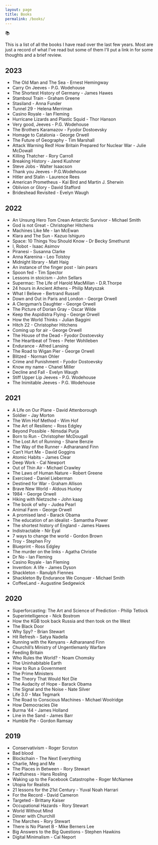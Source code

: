 ```yaml
---
layout: page
title: Books
permalink: /books/
---
```

📚

This is a list of all the books I have read over the last few years. Most are just a record of what I've read but some of them I'll put a link in for some thoughts and a brief review.

## 2023

- The Old Man and The Sea - Ernest Hemingway
- Carry On Jeeves - P.G. Wodehouse
- The Shortest History of Germany - James Hawes
- Stamboul Train - Graham Greene
- Stasiland - Anna Funder
- Tunnel 29 - Helena Merriman
- Casino Royale - Ian Fleming
- Hurricane Lizards and Plastic Squid - Thor Hanson
- Very good, Jeeves - P.G. Wodehouse
- The Brothers Karamazov - Fyodor Dostoevsky
- Homage to Catalonia - George Orwell
- The Future of Geography - Tim Marshall
- Attack Warning Red! How Britain Prepared for Nuclear War - Julie McDowall
- Killing Thatcher - Rory Carroll
- Breaking History - Jared Kushner
- Steve Jobs - Walter Isaacson
- Thank you Jeeves - P.G.Wodehouse
- Hitler and Stalin - Laurence Rees
- American Prometheus - Kai Bird and Martin J. Sherwin
- Oblivion or Glory - David Stafford
- Brideshead Revisited - Evelyn Waugh

## 2022

- An Unsung Hero Tom Crean Antarctic Survivor - Michael Smith
- God is not Great - Christopher Hitchens
- Machines Like Me - Ian McEwan
- Klara and The Sun - Kazuo Ishiguro
- Space: 10 Things You Should Know - Dr Becky Smethurst
- I, Robot - Isaac Asimov
- Piranesi - Susanna Clarke
- Anna Karenina - Leo Tolstoy
- Midnight library - Matt Haig
- An instance of the finger post - Iain pears
- Spoon fed - Tim Spector
- Lessons in stoicism - John Sellars
- Supermac: The Life of Harold MacMillan - D.R.Thorpe
- 24 hours in Ancient Athens - Philip Matyszak
- What I Believe - Bertrand Russell
- Down and Out in Paris and London - George Orwell
- A Clergyman’s Daughter - George Orwell
- The Picture of Dorian Gray - Oscar Wilde
- Keep the Aspidistra Flying - George Orwell
- How the World Thinks - Julian Baggini
- Hitch 22 - Christopher Hitchens
- Coming up for air - George Orwell
- The House of the Dead - Fyodor Dostoevsky
- The Heartbeat of Trees - Peter Wohlleben
- Endurance - Alfred Lansing
- The Road to Wigan Pier - George Orwell
- Blitzed - Norman Ohler
- Crime and Punishment - Fyodor Dostoevsky
- Know my name - Chanel Miller
- Decline and Fall - Evelyn Waugh
- Stiff Upper Lip Jeeves - P.G. Wodehouse
- The Inimitable Jeeves - P.G. Wodehouse


## 2021

- A Life on Our Plane - David Attenborough 
- Soldier - Jay Morton
- The Wim Hof Method - Wim Hof
- The Art of Resilienc - Ross Edgley
- Beyond Possible - Nimsdai Purja 
- Born to Run - Christopher McDougall
- The Lost Art of Running - Shane Benzie
- The Way of the Runner - Adharanand Finn
- Can’t Hurt Me - David Goggins
- Atomic Habits - James Clear
- Deep Work - Cal Newport
- Out of Thin Air - Michael Crawley 
- The Laws of Human Nature - Robert Greene
- Exercised - Daniel Lieberman
- Destined for War - Graham Allison 
- Brave New World - Aldous Huxley
- 1984 - George Orwell
- Hiking with Nietzsche - John kaag
- The book of why - Judea Pearl
- Animal Farm - George Orwell
- A promised land - Barack Obama
- The education of an idealist - Samantha Power
- The shortest history of England - James Hawes
- Indistractable - Nir Eyal
- 7 ways to change the world - Gordon Brown
- Troy - Stephen Fry
- Blueprint - Ross Edgley
- The murder on the links - Agatha Christie
- Dr No - Ian Fleming
- Casino Royale - Ian Fleming
- Invention: A life - James Dyson
- Shackleton - Ranulph Fiennes
- Shackleton By Endurance We Conquer - Michael Smith
- CoffeeLand - Augustine Sedgewick

## 2020

- Superforcasting: The Art and Science of Prediction - Philip Tetlock
- Superintelligence - Nick Bostrom
- How the KGB took back Russia and then took on the West
- The Black Door
- Why Spy? - Brian Stewart
- Hit Refresh - Satya Nadella
- Running with the Kenyans - Adharanand Finn
- Churchill’s Ministry of Ungentlemanly Warfare
- Feeding Britain
- Who Rules the World? - Noam Chomsky
- The Uninhabitable Earth
- How to Run a Government 
- The Prime Ministers
- The Theory That Would Not Die
- The Audacity of Hope - Barack Obama
- The Signal and the Noise - Nate Silver
- Life 3.0 - Max Tegmark
- The Road to Conscious Machines - Michael Woolridge
- How Democracies Die
- Burma ‘44 - James Holland
- Line in the Sand - James Barr
- Humble Pie - Gordon Ramsay

## 2019

- Conservativism - Roger Scruton
- Bad blood
- Blockchain - The Next Everything
- Charlie, Meg and Me
- The Places in Between - Rory Stewart
- Factfulness - Hans Rosling
- Waking up to the Facebook Catastrophe - Roger McNamee 
- Utopia for Realists
- 21 lessons for the 21st Century - Yuval Noah Harrari
- For the Record - David Cameron
- Targeted - Brittany Kaiser 
- Occupational Hazards - Rory Stewart 
- World Without Mind
- Dinner with Churchill
- The Marches - Rory Stewart 
- There is No Planet B - Mike Berners Lee
- Big Answers to the Big Questions - Stephen Hawkins
- Digital Minimalism - Cal Neport
